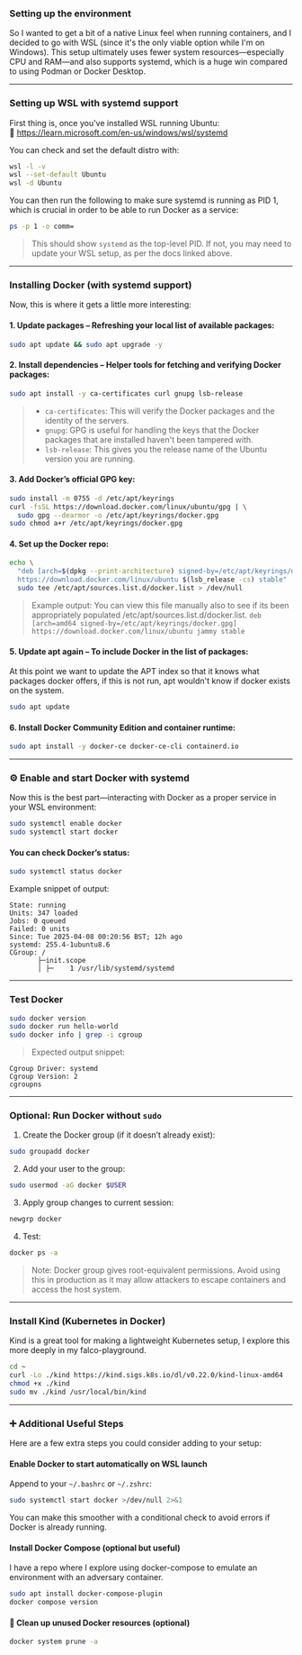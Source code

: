 ### Setting up the environment

So I wanted to get a bit of a native Linux feel when running containers, and I decided to go with WSL (since it's the only viable option while I'm on Windows). This setup ultimately uses fewer system resources—especially CPU and RAM—and also supports systemd, which is a huge win compared to using Podman or Docker Desktop.

---

### Setting up WSL with systemd support

First thing is, once you've installed WSL running Ubuntu:  
🔗 https://learn.microsoft.com/en-us/windows/wsl/systemd

You can check and set the default distro with:

```bash
wsl -l -v 
wsl --set-default Ubuntu 
wsl -d Ubuntu 
```

You can then run the following to make sure systemd is running as PID 1, which is crucial in order to be able to run Docker as a service:

```bash
ps -p 1 -o comm=
```

> This should show `systemd` as the top-level PID. If not, you may need to update your WSL setup, as per the docs linked above.

---

### Installing Docker (with systemd support)

Now, this is where it gets a little more interesting:

#### 1. **Update packages** – Refreshing your local list of available packages:

```bash
sudo apt update && sudo apt upgrade -y
```

#### 2. **Install dependencies** – Helper tools for fetching and verifying Docker packages:

```bash
sudo apt install -y ca-certificates curl gnupg lsb-release
```

> - `ca-certificates`:  This will verify the Docker packages and the identity of the servers.
> - `gnupg`: GPG is useful for handling the keys that the Docker packages that are installed haven't been tampered with.  
> - `lsb-release`: This gives you the release name of the Ubuntu version you are running.


#### 3. **Add Docker’s official GPG key**:

```bash
sudo install -m 0755 -d /etc/apt/keyrings
curl -fsSL https://download.docker.com/linux/ubuntu/gpg | \
  sudo gpg --dearmor -o /etc/apt/keyrings/docker.gpg
sudo chmod a+r /etc/apt/keyrings/docker.gpg
```


#### 4. **Set up the Docker repo**:

```bash
echo \
  "deb [arch=$(dpkg --print-architecture) signed-by=/etc/apt/keyrings/docker.gpg] \
  https://download.docker.com/linux/ubuntu $(lsb_release -cs) stable" | \
  sudo tee /etc/apt/sources.list.d/docker.list > /dev/null
```

> Example output:
> You can view this file manually also to see if its been appropriately populated /etc/apt/sources.list.d/docker.list.
> `deb [arch=amd64 signed-by=/etc/apt/keyrings/docker.gpg] https://download.docker.com/linux/ubuntu jammy stable`

#### 5. **Update apt again** – To include Docker in the list of packages:

At this point we want to update the APT index so that it knows what packages docker offers, if this is not run, apt wouldn't know if docker exists on the system.
```bash
sudo apt update
```

#### 6. **Install Docker Community Edition and container runtime**:

```bash
sudo apt install -y docker-ce docker-ce-cli containerd.io
```

---

### ⚙️ Enable and start Docker with systemd

Now this is the best part—interacting with Docker as a proper service in your WSL environment:

```bash
sudo systemctl enable docker
sudo systemctl start docker
```

#### You can check Docker’s status:

```bash
sudo systemctl status docker
```

Example snippet of output:

```
State: running
Units: 347 loaded
Jobs: 0 queued
Failed: 0 units
Since: Tue 2025-04-08 00:20:56 BST; 12h ago
systemd: 255.4-1ubuntu8.6
CGroup: /
       ├─init.scope
       │ ├─    1 /usr/lib/systemd/systemd
```

---

### Test Docker

```bash
sudo docker version
sudo docker run hello-world
sudo docker info | grep -i cgroup
```

> Expected output snippet:
```
Cgroup Driver: systemd
Cgroup Version: 2
cgroupns
```

---

### Optional: Run Docker without `sudo`

1. Create the Docker group (if it doesn’t already exist):

```bash
sudo groupadd docker
```

2. Add your user to the group:

```bash
sudo usermod -aG docker $USER
```

3. Apply group changes to current session:

```bash
newgrp docker
```

4. Test:

```bash
docker ps -a
```

> Note: Docker group gives root-equivalent permissions. Avoid using this in production as it may allow attackers to escape containers and access the host system.

---

### Install Kind (Kubernetes in Docker)

Kind is a great tool for making a lightweight Kubernetes setup, I explore this more deeply in my falco-playground.

```bash
cd ~
curl -Lo ./kind https://kind.sigs.k8s.io/dl/v0.22.0/kind-linux-amd64
chmod +x ./kind
sudo mv ./kind /usr/local/bin/kind
```

---

### ➕ Additional Useful Steps

Here are a few extra steps you could consider adding to your setup:

#### Enable Docker to start automatically on WSL launch

Append to your `~/.bashrc` or `~/.zshrc`:

```bash
sudo systemctl start docker >/dev/null 2>&1
```

You can make this smoother with a conditional check to avoid errors if Docker is already running.

#### Install Docker Compose (optional but useful) 

I have a repo where I explore using docker-compose to emulate an environment with an adversary container.

```bash
sudo apt install docker-compose-plugin
docker compose version
```

#### 🧹 Clean up unused Docker resources (optional)

```bash
docker system prune -a
```


